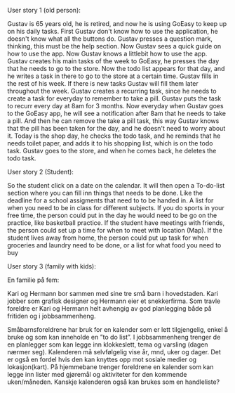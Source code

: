 User story 1 (old person):

Gustav is 65 years old, he is retired, and now he is using GoEasy to keep up on his daily tasks. First Gustav don't know how to use the application, he doesn't know what all the buttons do. Gustav presses a question mark, thinking, this must be the help section. Now Gustav sees a quick guide on how to use the app. Now Gustav knows a littlebit how to use the app. Gustav creates his main tasks of the week to GoEasy, he presses the day that he needs to go to the store. Now the todo list appears for that day, and he writes a task in there to go to the store at a certain time. Gustav fills in the rest of his week. If there is new tasks Gustav will fill them later throughout the week. Gustav creates a recurring task, since he needs to create a task for everyday to remember to take a pill. Gustav puts the task to recurr every day at 8am for 3 months. Now everyday when Gustav goes to the GoEasy app, he will see a notification after 8am that he needs to take a pill. And then he can remove the take a pill task, this way Gustav knows that the pill has been taken for the day, and he doesn't need to worry about it. Today is the shop day, he checks the todo task, and he reminds that he needs toilet paper, and adds it to his shopping list, which is on the todo task. Gustav goes to the store, and when he comes back, he deletes the todo task.

User story 2 (Student):

So the student click on a date on the calendar. It will then open a To-do-list section where you can fill inn things that needs to be done. Like the deadline for a school assigments that need to to be handed in. A list for when you need to be in class for different subjects. If you do sports in your free time, the person could put in the day he would need to be go on the practice, like basketball practice. If the student have meetings with friends, the person could set up a time for when to meet with location (Map). If the student lives away from home, the person could put up task for when groceries and laundry need to be done, or a list for what food you need to buy

User story 3 (family with kids):

En familie på fem:

Kari og Hermann bor sammen med sine tre små barn i hovedstaden. Kari jobber som grafisk designer og Hermann eier et snekkerfirma. Som travle foreldre er Kari og Hermann helt  avhengig av god planlegging både på fritiden og i jobbsammenheng. 

Småbarnsforeldrene har bruk for en kalender som er lett tilgjengelig, enkel å bruke og som kan inneholde en ”to do list”. I jobbsammenheng  trenger de en planlegger som kan legge inn klokkeslett, tema og varsling (dagen nærmer seg). Kalenderen må selvfølgelig vise år, mnd, uker og dager. Det er også en fordel hvis den kan knyttes opp mot sosiale medier og lokasjon(kart). På hjemmebane trenger foreldrene en kalender som kan legge inn lister med gjøremål og aktiviteter for den kommende uken/måneden. Kanskje kalenderen også kan brukes som en handleliste?